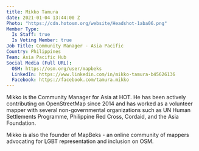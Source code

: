 ```yaml
---
title: Mikko Tamura
date: 2021-01-04 13:44:00 Z
Photo: "https://cdn.hotosm.org/website/Headshot-1aba06.png"
Member Type:
  Is Staff: true
  Is Voting Member: true
Job Title: Community Manager - Asia Pacific
Country: Philippines
Team: Asia Pacific Hub
Social Media (Full URL):
  OSM: https://osm.org/user/mapbeks
  LinkedIn: https://www.linkedin.com/in/mikko-tamura-b45626136
  Facebook: https://facebook.com/tamura.mikko
---
```


Mikko is the Community Manager for Asia at HOT. He has been actively contributing on OpenStreetMap since 2014 and has worked as a volunteer mapper with several non-governmental organizations such as UN Human Settlements Programme, Philippine Red Cross, Cordaid, and the Asia Foundation.

Mikko is also the founder of MapBeks - an online community of mappers advocating for LGBT representation and inclusion on OSM.  
